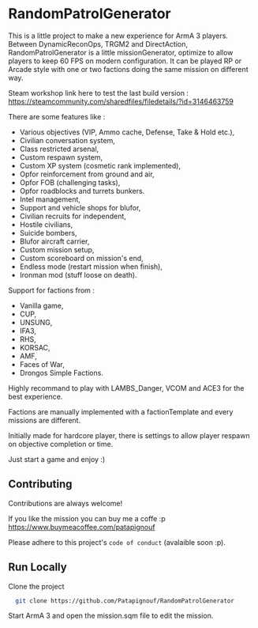 # RandomPatrolGenerator

This is a little project  to make a new experience for ArmA 3 players.
Between DynamicReconOps, TRGM2 and DirectAction, RandomPatrolGenerator is a little missionGenerator, optimize to allow players to keep 60 FPS on modern configuration.
It can be played RP or Arcade style with one or two factions doing the same mission on different way.

Steam workshop link here to test the last build version :
https://steamcommunity.com/sharedfiles/filedetails/?id=3146463759

There are some features like :
- Various objectives (VIP, Ammo cache, Defense, Take & Hold etc.),
- Civilian conversation system,
- Class restricted arsenal,
- Custom respawn system,
- Custom XP system (cosmetic rank implemented),
- Opfor reinforcement from ground and air,
- Opfor FOB (challenging tasks),
- Opfor roadblocks and turrets bunkers.
- Intel management,
- Support and vehicle shops for blufor,
- Civilian recruits for independent,
- Hostile civilians,
- Suicide bombers,
- Blufor aircraft carrier,
- Custom mission setup,
- Custom scoreboard on mission's end,
- Endless mode (restart mission when finish),
- Ironman mod (stuff loose on death).

Support for factions from :
- Vanilla game,
- CUP,
- UNSUNG,
- IFA3,
- RHS,
- KORSAC,
- AMF,
- Faces of War,
- Drongos Simple Factions.

Highly recommand to play with LAMBS_Danger, VCOM and ACE3 for the best experience.

Factions are manually implemented with a factionTemplate and every missions are different.

Initially made for hardcore player, there is settings to allow player respawn on objective completion or time.

Just start a game and enjoy :)
## Contributing

Contributions are always welcome!

If you like the mission you can buy me a coffe :p 
https://www.buymeacoffee.com/patapignouf

Please adhere to this project's `code of conduct` (avalaible soon :p).


## Run Locally

Clone the project

```bash
  git clone https://github.com/Patapignouf/RandomPatrolGenerator
```

Start ArmA 3 and open the mission.sqm file to edit the mission.
